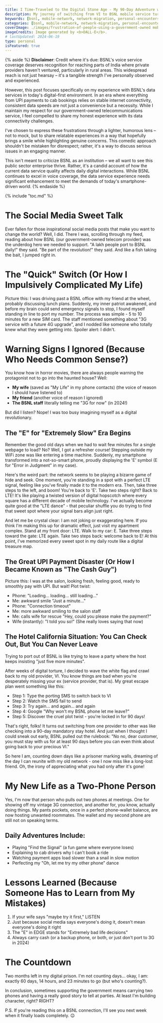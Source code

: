 ```yaml
---
title: I Time-Traveled to the Digital Stone Age - My 90-Day Adventure with 3G
description: My journey of switching from VI to BSNL mobile service turned into an unexpected digital nightmare, complete with failed UPI payments, disappearing signals, and a mandatory 90-day stay in the 3G era.
keywords: [bsnl, mobile-network, network-migration, personal-encounters, digital-india, network-porting, 3g-network]
categories: [bsnl, mobile-network, network-migration, personal-encounters]
coverImage: ./images/frustration-of-people-using-a-government-owned mobile-service.webp
imageCredits: Image generated by <b>DALL-E</b>.
# lastUpdated: 2024-06-19
type: personal
isFeatured: true
---
```


{% aside %} <strong>Disclaimer</strong>: Credit where it's due: BSNL's voice service coverage deserves recognition for reaching parts of India where private providers haven't ventured, particularly in rural areas. This widespread reach is not just hearsay – it's a tangible strength I've personally observed and experienced.

However, this post focuses specifically on my experience with BSNL's data services in today's digital-first environment. In an era where everything from UPI payments to cab bookings relies on stable internet connectivity, consistent data speeds are not just a convenience but a necessity. While I maintain my respect for our government-owned telecommunications service, I feel compelled to share my honest experience with its data connectivity challenges.

I've chosen to express these frustrations through a lighter, humorous lens – not to mock, but to share relatable experiences in a way that hopefully brings a smile while highlighting genuine concerns. This comedic approach shouldn't be mistaken for disrespect; rather, it's a way to discuss serious issues in an engaging manner.

This isn't meant to criticize BSNL as an institution – we all want to see this public sector enterprise thrive. Rather, it's a candid account of how the current data service quality affects daily digital interactions. While BSNL continues to excel in voice coverage, the data service experience needs significant enhancement to meet the demands of today's smartphone-driven world. {% endaside %}

{% include "toc.md" %}

# The Social Media Sweet Talk

Ever fallen for those inspirational social media posts that make you want to change the world? Well, I did. There I was, scrolling through my feed, reading about how BSNL (our government-owned telecom provider) was the underdog hero we needed to support. "A lakh people port to BSNL daily!" they said. "Be part of the revolution!" they said. And like a fish taking the bait, I jumped right in.

# The "Quick" Switch (Or How I Impulsively Complicated My Life)

Picture this: I was driving past a BSNL office with my friend at the wheel, probably discussing lunch plans. Suddenly, my inner patriot awakened, and before my brain could send emergency signals to stop, I found myself standing in line to port my number. The process was simple - 5 to 10 minutes for a new SIM card. The staff mentioned something about "3G service with a future 4G upgrade", and I nodded like someone who totally knew what they were getting into. Spoiler alert: I didn't.

# Warning Signs I Ignored (Because Who Needs Common Sense?)

You know how in horror movies, there are always people warning the protagonist not to go into the haunted house? Well:
- <strong>My wife</strong> (saved as "My Life" in my phone contacts) (the voice of reason I should have listened to)
- <strong>My friend</strong> (another voice of reason I ignored)
- <strong>The BSNL staff</strong> literally telling me "3G for now" (in 2024!)

But did I listen? Nope! I was too busy imagining myself as a digital revolutionary.

## The "E" for "Extremely Slow" Era Begins

Remember the good old days when we had to wait few minutes for a single webpage to load? No? Well, I got a refresher course! Stepping outside my WiFi zone was like entering a time machine. Suddenly, my smartphone transformed into a not-so-smart phone, proudly displaying the 'E' symbol (E for "Error in Judgment" in my case).

Here's the weird part: the network seems to be playing a bizarre game of hide and seek. One moment, you're standing in a spot with a perfect LTE signal, feeling like you've finally made it to the modern era. Then, take three steps to the left, and boom! You're back to 'E'. Take two steps right? Back to LTE! It's like playing a twisted version of digital hopscotch where every square has a different decade of mobile technology. I've actually become quite good at the "LTE dance" - that peculiar shuffle you do trying to find that sweet spot where your signal bars align just right.

And let me be crystal clear: I am not joking or exaggerating here. If you think I'm making this up for dramatic effect, just visit my apartment complex. Stand at my front door: LTE. Walk to my car: E. Take three steps toward the gate: LTE again. Take two steps back: welcome back to E! At this point, I've memorized every sweet spot in my daily route like a digital treasure map.

## The Great UPI Payment Disaster (Or How I Became Known as "The Cash Guy")

Picture this: I was at the salon, looking fresh, feeling good, ready to smoothly pay with UPI. But wait! Plot twist:
- Phone: "Loading... loading... still loading..."
- Me: awkward smile "Just a minute..."
- Phone: "Connection timeout"
- Me: more awkward smiling to the salon staff
- Me: calls wife for rescue "Hey, could you please make the payment?"
- Wife (instantly): "I told you so!" (She really loves saying that now)

## The Hotel California Situation: You Can Check Out, But You Can Never Leave

Trying to port out of BSNL is like trying to leave a party where the host keeps insisting "just five more minutes".

After weeks of digital torture, I decided to wave the white flag and crawl back to my old provider, VI. You know things are bad when you're desperately missing your ex (service provider, that is).
My great escape plan went something like this:

- Step 1: Type the porting SMS to switch back to VI
- Step 2: Watch the SMS fail to send
- Step 3: Try again... and again... and again
- Step 4: Google "Why won't my BSNL phone let me leave?"
- Step 5: Discover the cruel plot twist - you're locked in for 90 days!

That's right, folks! It turns out switching from one provider to other was like checking into a 90-day mandatory stay hotel. And just when I thought I could sneak out early, BSNL pulled out the rulebook: "No no, dear customer, you must stay with us for at least 90 days before you can even think about going back to your precious VI."

So here I am, counting down days like a prisoner marking walls, dreaming of the day I can reunite with my old network - one I now miss like a long-lost friend. Oh, the irony of appreciating what you had only after it's gone!

# My New Life as a Two-Phone Person

Yes, I'm now that person who pulls out two phones at meetings. One for showing off my vintage 3G connection, and another for, you know, actually doing things. My pants pockets, once in a perfect phone-wallet balance, are now hosting unwanted roommates. The wallet and my second phone are still not on speaking terms.

## Daily Adventures Include:
- Playing "Find the Signal" (a fun game where everyone loses)
- Explaining to cab drivers why I can't book a ride
- Watching payment apps load slower than a snail in slow motion
- Perfecting my "Oh, let me try my other phone" dance

# Lessons Learned (Because Someone Has to Learn from My Mistakes)

1. If your wife says "maybe try it first," LISTEN
2. Just because social media says everyone's doing it, doesn't mean everyone's doing it right
3. The "E" in EDGE stands for "Extremely bad life decisions"
4. Always carry cash (or a backup phone, or both, or just don't port to 3G in 2024)

# The Countdown

Two months left in my digital prison. I'm not counting days... okay, I am: exactly 60 days, 14 hours, and 23 minutes to go (but who's counting?). 

In conclusion, sometimes supporting the government means carrying two phones and having a really good story to tell at parties. At least I'm building character, right? RIGHT?

P.S. If you're reading this on a BSNL connection, I'll see you next week when it finally loads completely. 😉